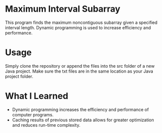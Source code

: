 # Maximum Interval Subarray
This program finds the maximum noncontiguous subarray given a specified interval length. Dynamic programming is used to increase efficiency and performance. 
# Usage 
Simply clone the repository or append the files into the src folder of a new Java project. Make sure the txt files are in the same location as your Java project folder.
# What I Learned
- Dynamic programming increases the efficiency and performance of computer programs. 
- Caching results of previous stored data allows for greater optimization and reduces run-time complexity. 
